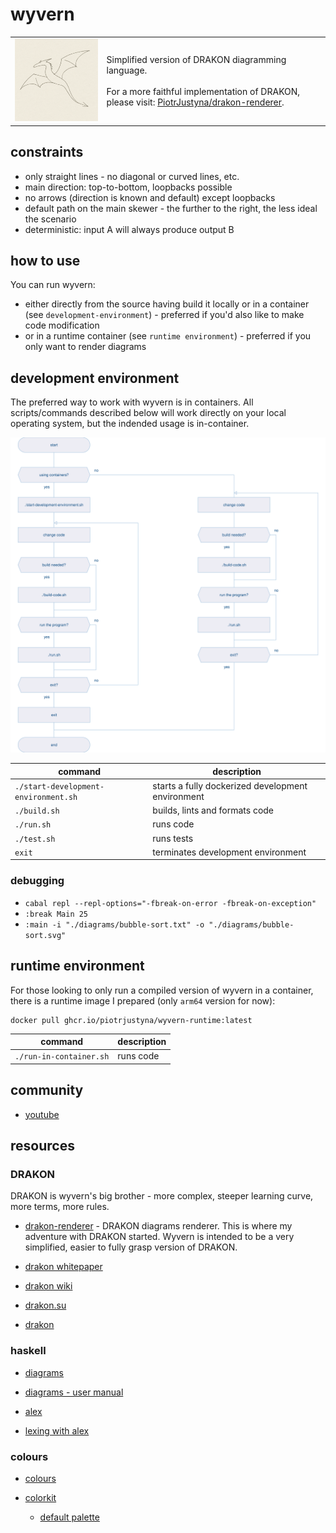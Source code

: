 # wyvern

<table>
  <tr>
    <td><img src="wyvern.png" alt="wyvern" style="width:300px;"/></td>
    <td>
      Simplified version of DRAKON diagramming language.
      <br /> <br />
      For a more faithful implementation of DRAKON, please visit: <a href="https://github.com/PiotrJustyna/drakon-renderer">PiotrJustyna/drakon-renderer</a>.
    </td>
  </tr>
</table>

## constraints

* only straight lines - no diagonal or curved lines, etc.
* main direction: top-to-bottom, loopbacks possible
* no arrows (direction is known and default) except loopbacks
* default path on the main skewer - the further to the right, the less ideal the scenario
* deterministic: input A will always produce output B

## how to use

You can run wyvern:

* either directly from the source having build it locally or in a container (see `development-environment`) - preferred if you'd also like to make code modification
* or in a runtime container (see `runtime environment`) - preferred if you only want to render diagrams

## development environment

The preferred way to work with wyvern is in containers. All scripts/commands described below will work directly on your local operating system, but the indended usage is in-container.

![](diagrams/development-environment.svg)

| command | description |
| --- | --- |
| `./start-development-environment.sh` | starts a fully dockerized development environment |
| `./build.sh` | builds, lints and formats code |
| `./run.sh` | runs code |
| `./test.sh` | runs tests |
| `exit` | terminates development environment |

### debugging

* `cabal repl --repl-options="-fbreak-on-error -fbreak-on-exception"`
* `:break Main 25`
* `:main -i "./diagrams/bubble-sort.txt" -o "./diagrams/bubble-sort.svg"`

## runtime environment

For those looking to only run a compiled version of wyvern in a container, there is a runtime image I prepared (only `arm64` version for now):

```
docker pull ghcr.io/piotrjustyna/wyvern-runtime:latest
```

| command | description |
| --- | --- |
| `./run-in-container.sh` | runs code |

## community

* [youtube](https://www.youtube.com/playlist?list=PL9-WsOrOzOxSqWNqzhzyBGZsN0sOxEF6Q)

## resources

### DRAKON

DRAKON is wyvern's big brother - more complex, steeper learning curve, more terms, more rules.

* [drakon-renderer](https://github.com/PiotrJustyna/drakon-renderer) - DRAKON diagrams renderer. This is where my adventure with DRAKON started. Wyvern is intended to be a very simplified, easier to fully grasp version of DRAKON.

* [drakon whitepaper](https://drakon.su/_media/video_i_prezentacii/graphical_syntax_.pdf)

* [drakon wiki](https://en.m.wikipedia.org/wiki/DRAKON)

* [drakon.su](https://drakon.su/start)

* [drakon](https://drakonhub.com/read/docs)

### haskell

* [diagrams](https://archives.haskell.org/projects.haskell.org/diagrams/doc/quickstart.html#introduction)

* [diagrams - user manual](https://archives.haskell.org/projects.haskell.org/diagrams/doc/manual.html)

* [alex](https://haskell-alex.readthedocs.io/en/latest/index.html)

* [lexing with alex](https://serokell.io/blog/lexing-with-alex#our-first-lexer)

### colours

* [colours](https://www.colourlovers.com)

* [colorkit](https://colorkit.co/)

  * [default palette](https://colorkit.co/palette/642915-963e20-c7522a-e5c185-fbf2c4-74a892-008585-006464-004343/)
